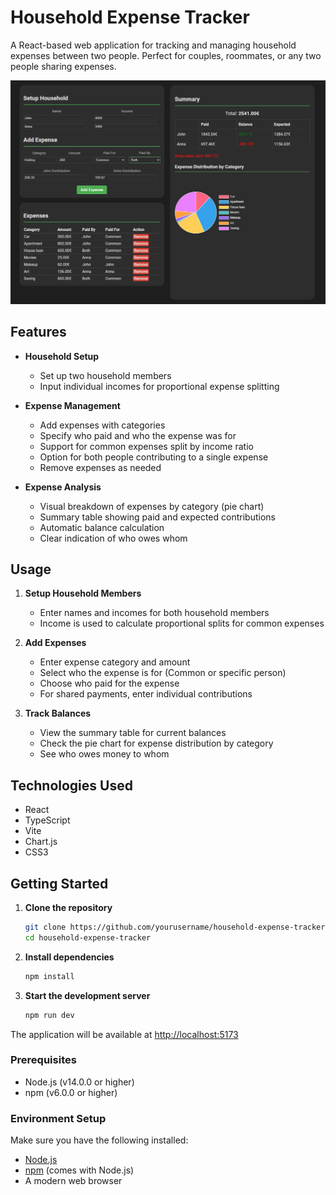 # Household Expense Tracker

A React-based web application for tracking and managing household expenses between two people. Perfect for couples, roommates, or any two people sharing expenses.

![Expense Tracker Demo](misc/demo.jpg)

## Features

- **Household Setup**
  - Set up two household members
  - Input individual incomes for proportional expense splitting

- **Expense Management**
  - Add expenses with categories
  - Specify who paid and who the expense was for
  - Support for common expenses split by income ratio
  - Option for both people contributing to a single expense
  - Remove expenses as needed

- **Expense Analysis**
  - Visual breakdown of expenses by category (pie chart)
  - Summary table showing paid and expected contributions
  - Automatic balance calculation
  - Clear indication of who owes whom

## Usage

1. **Setup Household Members**
   - Enter names and incomes for both household members
   - Income is used to calculate proportional splits for common expenses

2. **Add Expenses**
   - Enter expense category and amount
   - Select who the expense is for (Common or specific person)
   - Choose who paid for the expense
   - For shared payments, enter individual contributions

3. **Track Balances**
   - View the summary table for current balances
   - Check the pie chart for expense distribution by category
   - See who owes money to whom

## Technologies Used

- React
- TypeScript
- Vite
- Chart.js
- CSS3

## Getting Started

1. **Clone the repository**
   ```bash
   git clone https://github.com/yourusername/household-expense-tracker.git
   cd household-expense-tracker
   ```

2. **Install dependencies**
   ```bash
   npm install
   ```

4. **Start the development server**
   ```bash
   npm run dev
   ```

The application will be available at [http://localhost:5173](http://localhost:5173)

### Prerequisites

- Node.js (v14.0.0 or higher)
- npm (v6.0.0 or higher)

### Environment Setup

Make sure you have the following installed:
- [Node.js](https://nodejs.org/)
- [npm](https://www.npmjs.com/) (comes with Node.js)
- A modern web browser
